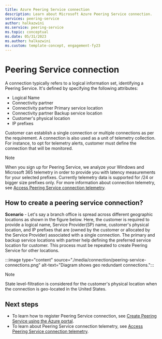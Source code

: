 ```yaml
---
title: Azure Peering Service connection 
description: Learn about Microsoft Azure Peering Service connection.
services: peering-service
author: halkazwini
ms.service: peering-service
ms.topic: conceptual
ms.date: 05/31/2023
ms.author: halkazwini
ms.custom: template-concept, engagement-fy23
---
```


# Peering Service connection

A connection typically refers to a logical information set, identifying a Peering Service. It's defined by specifying the following attributes:

- Logical Name
- Connectivity partner
- Connectivity partner Primary service location
- Connectivity partner Backup service location
- Customer's physical location
- IP prefixes

Customer can establish a single connection or multiple connections as per the requirement. A connection is also used as a unit of telemetry collection. For instance, to opt for telemetry alerts, customer must define the connection that will be monitored.

> [!NOTE]
> When you sign up for Peering Service, we analyze your Windows and Microsoft 365 telemetry in order to provide you with latency measurements for your selected prefixes. Currently telemetry data is supported for /24 or bigger size prefixes only.
> For more information about connection telemetry, see [Access Peering Service connection telemetry](connection-telemetry.md).

## How to create a peering service connection?

**Scenario** - Let's say a branch office is spread across different geographic locations as shown in the figure below. Here, the customer is required to provide a logical name, Service Provider(SP) name, customer's physical location, and IP prefixes that are (owned by the customer or allocated by the Service Provider) associated with a single connection.  The primary and backup service locations with partner help defining the preferred service location for customer. This process must be repeated to create Peering Service for other locations.

:::image type="content" source="./media/connection/peering-service-connections.png" alt-text="Diagram shows geo redundant connections.":::

> [!NOTE]
> State level-filtration is considered for the customer's physical location when the connection is geo-located in the United States.

## Next steps

- To learn how to register Peering Service connection, see [Create Peering Service using the Azure portal](azure-portal.md).
- To learn about Peering Service connection telemetry, see [Access Peering Service connection telemetry](connection-telemetry.md).